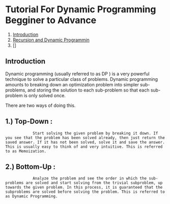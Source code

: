 # Tutorial For Dynamic Programming Begginer to Advance

1.  [Introduction]()
2.  [Recursion and Dynamic Programmin](https://www.quora.com/What-is-the-difference-between-dynamic-programming-and-recursion)
3.  []





## Introduction

Dynamic programming (usually referred to as DP ) is a very powerful technique to solve a particular class of problems. Dynamic programming amounts to breaking down an optimization problem into simpler sub-problems, and storing the solution to each sub-problem so that each sub-problem is only solved once.

There are two ways of doing this.

## 1.) Top-Down :
                Start solving the given problem by breaking it down. If you see that the problem has been solved already, then just return the saved answer. If it has not been solved, solve it and save the answer. This is usually easy to think of and very intuitive. This is referred to as Memoization.

## 2.) Bottom-Up :
                Analyze the problem and see the order in which the sub-problems are solved and start solving from the trivial subproblem, up towards the given problem. In this process, it is guaranteed that the subproblems are solved before solving the problem. This is referred to as Dynamic Programming.
